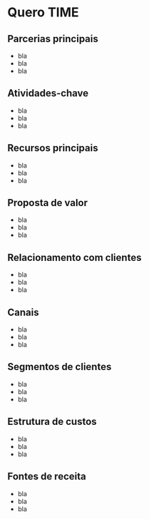 # Quero TIME

## Parcerias principais

- bla
- bla
- bla

## Atividades-chave

- bla
- bla
- bla

## Recursos principais

- bla
- bla
- bla

## Proposta de valor

- bla
- bla
- bla

## Relacionamento com clientes

- bla
- bla
- bla

## Canais

- bla
- bla
- bla

## Segmentos de clientes

- bla
- bla
- bla

## Estrutura de custos

- bla
- bla
- bla

## Fontes de receita

- bla
- bla
- bla

